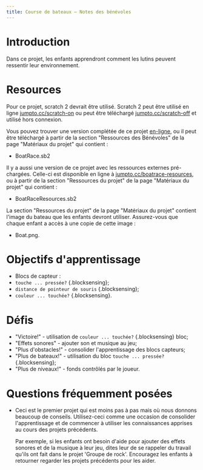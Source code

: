 ```yaml
---
title: Course de bateaux — Notes des bénévoles
---
```


# Introduction
Dans ce projet, les enfants apprendront comment les lutins peuvent ressentir leur environnement.

# Resources
Pour ce projet, scratch 2 devrait être utilisé. Scratch 2 peut être utilisé en ligne [jumpto.cc/scratch-on](http://jumpto.cc/scratch-on) ou peut être téléchargé [jumpto.cc/scratch-off](http://jumpto.cc/scratch-off) et utilisé hors connexion.

Vous pouvez trouver une version complétée de ce projet <a href="https://scratch.mit.edu/projects/63957956/#editor">en-ligne</a>, ou il peut être téléchargé à partir de la section "Ressources des Bénévoles" de la page "Matériaux du projet" qui contient :

+ BoatRace.sb2

Il y a aussi une version de ce projet avec les ressources externes pré-chargées. Celle-ci est disponible en ligne à [jumpto.cc/boatrace-resources](http://jumpto.cc/boatrace-resources), ou à partir de la section "Ressources du projet" de la page "Matériaux du projet" qui contient :

+ BoatRaceResources.sb2

La section "Ressources du projet" de la page "Matériaux du projet" contient l'image du bateau que les enfants devront utiliser. Assurez-vous que chaque enfant a accès à une copie de cette image :

+ Boat.png.

# Objectifs d'apprentissage
+ Blocs de capteur :
+ `touche ... pressée?` {.blocksensing};
+ `distance de pointeur de souris` {.blocksensing};
+ `couleur ... touchée?` {.blocksensing}.

# Défis
+ "Victoire!" - utilisation de `couleur ... touchée?` {.blocksensing} bloc;
+ "Effets sonores" - ajouter son et musique au jeu;
+ "Plus d'obstacles!" - consolider l'apprentissage des blocs capteurs;
+ "Plus de bateaux!" - utilisation du bloc `touche ... pressée?` {.blocksensing};
+ "Plus de niveaux!" - fonds contrôlés par le joueur.

# Questions fréquemment posées
+ Ceci est le premier projet qui est moins pas à pas mais où nous donnons beaucoup de conseils. Utilisez-ceci comme une occasion de consolider l'apprentissage et de commencer à utiliser les connaissances apprises au cours des projets précédents.

	Par exemple, si les enfants ont besoin d'aide pour ajouter des effets sonores et de la musique à leur jeu, dites leur de se rappeler du travail qu'ils ont fait dans le projet 'Groupe de rock'. Encouragez les enfants à retourner regarder les projets précédents pour les aider.
